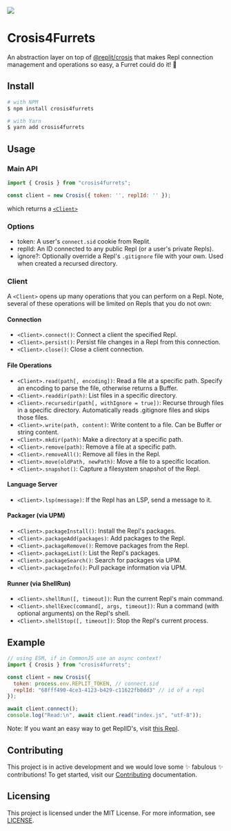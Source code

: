 ![](https://edge.furret.codes/f/crosis4furrets.png)

# Crosis4Furrets

An abstraction layer on top of [@replit/crosis](https://www.npmjs.com/package/@replit/crosis)
that makes Repl connection management and operations so easy, a Furret could do it! :tada:

## Install

```sh
# with NPM
$ npm install crosis4furrets

# with Yarn
$ yarn add crosis4furrets
```

## Usage

### Main API

```js
import { Crosis } from "crosis4furrets";

const client = new Crosis({ token: '', replId: '' });
```

which returns a [`<Client>`](#client)

### Options

-   token: A user's `connect.sid` cookie from Replit.
-   replId: An ID connected to any public Repl (or a user's private Repls).
-   ignore?: Optionally override a Repl's `.gitignore` file with your own. Used when
    created a recursed directory.

### Client

A `<Client>` opens up many operations that you can perform on a Repl. Note, several
of these operations will be limited on Repls that you do not own:

#### Connection

-   `<Client>.connect()`: Connect a client the specified Repl.
-   `<Client>.persist()`: Persist file changes in a Repl from this connection.
-   `<Client>.close()`: Close a client connection.

#### File Operations

-   `<Client>.read(path[, encoding])`: Read a file at a specific path. Specify an
    encoding to parse the file, otherwise returns a Buffer.
-   `<Client>.readdir(path)`: List files in a specific directory.
-   `<Client>.recursedir(path[, withIgnore = true])`: Recurse through files in a
    specific directory. Automatically reads .gitignore files and skips those files.
-   `<Client>.write(path, content)`: Write content to a file. Can be Buffer or string
    content.
-   `<Client>.mkdir(path)`: Make a directory at a specific path.
-   `<Client>.remove(path)`: Remove a file at a specific path.
-   `<Client>.removeAll()`: Remove all files in the Repl.
-   `<Client>.move(oldPath, newPath)`: Move a file to a specific location.
-   `<Client>.snapshot()`: Capture a filesystem snapshot of the Repl.

#### Language Server

-   `<Client>.lsp(message)`: If the Repl has an LSP, send a message to it.

#### Packager (via UPM)

-   `<Client>.packageInstall()`: Install the Repl's packages.
-   `<Client>.packageAdd(packages)`: Add packages to the Repl.
-   `<Client>.packageRemove()`: Remove packages from the Repl.
-   `<Client>.packageList()`: List the Repl's packages.
-   `<Client>.packageSearch()`: Search for packages via UPM.
-   `<Client>.packageInfo()`: Pull package information via UPM.

#### Runner (via ShellRun)

-   `<Client>.shellRun([, timeout])`: Run the current Repl's main command.
-   `<Client>.shellExec(command[, args, timeout])`: Run a command (with optional
    arguments) on the Repl's shell.
-   `<Client>.shellStop([, timeout])`: Stop the Repl's current process.

## Example

```js
// using ESM, if in CommonJS use an async context!
import { Crosis } from "crosis4furrets";

const client = new Crosis({
  token: process.env.REPLIT_TOKEN, // connect.sid
  replId: "68fff490-4ce3-4123-b429-c11622fb8dd3" // id of a repl
});

await client.connect();
console.log("Read:\n", await client.read("index.js", "utf-8"));
```

Note: If you want an easy way to get ReplID's, visit
[this Repl](https://ally.furret.codes/replid).

## Contributing

This project is in active development and we would love some :sparkles: fabulous
:sparkles: contributions! To get started, visit our [Contributing](https://github.com/rayhanadev/crosis4furrets/blob/main/CONTRIBUTING.md)
documentation.

## Licensing

This project is licensed under the MIT License. For more information, see [LICENSE](https://github.com/rayhanadev/crosis4furrets/blob/main/LICENSE).
